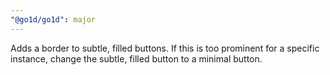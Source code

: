 ```yaml
---
"@go1d/go1d": major
---
```


Adds a border to subtle, filled buttons. If this is too prominent for a specific instance, change the subtle, filled button to a minimal button.
